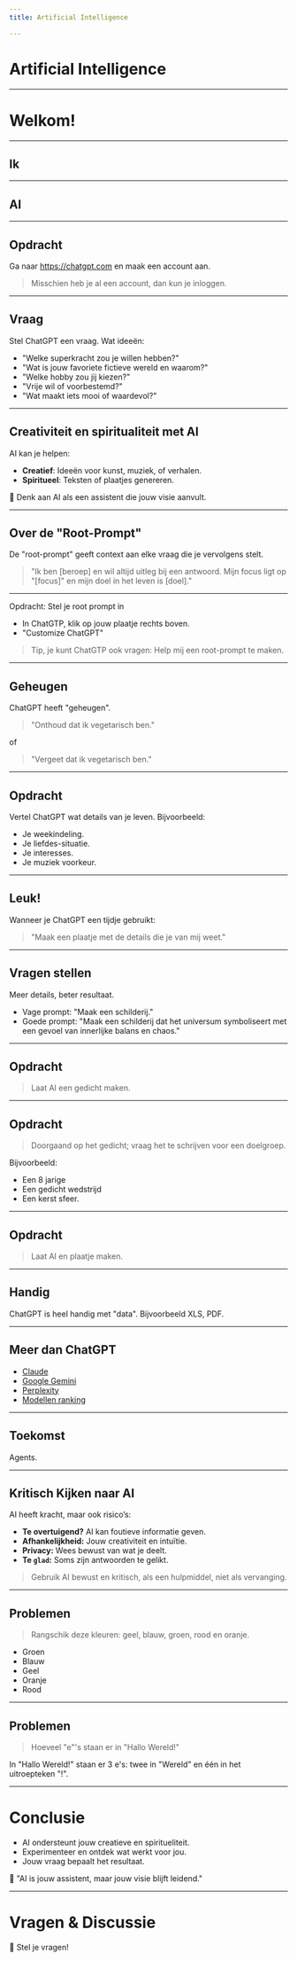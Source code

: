 ```yaml
---
title: Artificial Intelligence

---
```


#  Artificial Intelligence

---

# Welkom!

---

## Ik

---

## AI

----

## Opdracht

Ga naar https://chatgpt.com en maak een account aan.

> Misschien heb je al een account, dan kun je inloggen.

----

## Vraag

Stel ChatGPT een vraag. Wat ideeën:

- "Welke superkracht zou je willen hebben?"
- "Wat is jouw favoriete fictieve wereld en waarom?"
- "Welke hobby zou jij kiezen?"
- "Vrije wil of voorbestemd?"
- "Wat maakt iets mooi of waardevol?"

---

## Creativiteit en spiritualiteit met AI

AI kan je helpen:

- **Creatief**: Ideeën voor kunst, muziek, of verhalen.
- **Spiritueel**: Teksten of plaatjes genereren.

🌟 Denk aan AI als een assistent die jouw visie aanvult.

---

## Over de "Root-Prompt"

De "root-prompt" geeft context aan elke vraag die je vervolgens stelt.

> "Ik ben [beroep] en wil altijd uitleg bij een antwoord. Mijn focus ligt op "[focus]" en mijn doel in het leven is [doel]."

----

Opdracht: Stel je root prompt in

- In ChatGTP, klik op jouw plaatje rechts boven.
- "Customize ChatGPT"

> Tip, je kunt ChatGTP ook vragen: Help mij een root-prompt te maken.

---

## Geheugen

ChatGPT heeft "geheugen".

> "Onthoud dat ik vegetarisch ben."

of

> "Vergeet dat ik vegetarisch ben."

----

## Opdracht

Vertel ChatGPT wat details van je leven. Bijvoorbeeld:

- Je weekindeling.
- Je liefdes-situatie.
- Je interesses.
- Je muziek voorkeur.

----

## Leuk!

Wanneer je ChatGPT een tijdje gebruikt:

> "Maak een plaatje met de details die je van mij weet."

---

## Vragen stellen

Meer details, beter resultaat.

- Vage prompt: "Maak een schilderij."
- Goede prompt: "Maak een schilderij dat het universum symboliseert met een gevoel van innerlijke balans en chaos."

---

## Opdracht

> Laat AI een gedicht maken.

----

## Opdracht

> Doorgaand op het gedicht; vraag het te schrijven voor een doelgroep.

Bijvoorbeeld:

- Een 8 jarige
- Een gedicht wedstrijd
- Een kerst sfeer.

---

## Opdracht

> Laat AI en plaatje maken.

---

## Handig

ChatGPT is heel handig met "data". Bijvoorbeeld XLS, PDF.

---

## Meer dan ChatGPT

- [Claude](https://claude.ai/)
- [Google Gemini](https://gemini.google.com/)
- [Perplexity](https://www.perplexity.ai/)
- [Modellen ranking](https://openrouter.ai/rankings)

---

## Toekomst

Agents.

---

## Kritisch Kijken naar AI

AI heeft kracht, maar ook risico’s:

- **Te overtuigend?** AI kan foutieve informatie geven.
- **Afhankelijkheid:** Jouw creativiteit en intuïtie.
- **Privacy:** Wees bewust van wat je deelt.
- **Te `glad`:** Soms zijn antwoorden te gelikt.

> Gebruik AI bewust en kritisch, als een hulpmiddel, niet als vervanging.

----

## Problemen

> Rangschik deze kleuren: geel, blauw, groen, rood en oranje.

- Groen
- Blauw
- Geel
- Oranje
- Rood

----

## Problemen

> Hoeveel "e"'s staan er in "Hallo Wereld!"

In "Hallo Wereld!" staan er 3 e's: twee in "Wereld" en één in het uitroepteken "!".

---

# Conclusie

- AI ondersteunt jouw creatieve en spiritueliteit.
- Experimenteer en ontdek wat werkt voor jou.
- Jouw vraag bepaalt het resultaat.

🌟 "AI is jouw assistent, maar jouw visie blijft leidend."

---

# Vragen & Discussie

🤔 Stel je vragen!  
